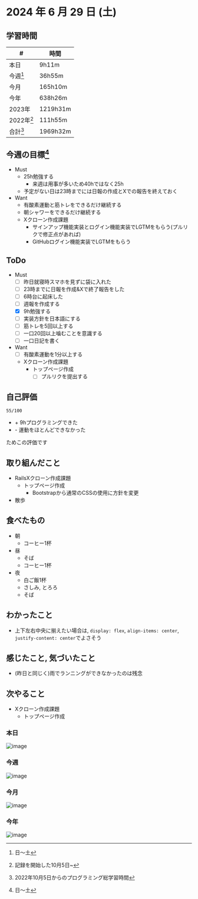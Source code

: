 # 2024 年 6 月 29 日 (土)

## 学習時間
| #          | 時間     |
| ---------- | -------- |
| 本日       | 9h11m    |
| 今週[^1]   | 36h55m   |
| 今月       | 165h10m  |
| 今年       | 638h26m  |
| 2023年     | 1219h31m |
| 2022年[^2] | 111h55m  |
| 合計[^3]   | 1969h32m |

## 今週の目標[^1]
- Must
  - 25h勉強する
    - 来週は用事が多いため40hではなく25h
  - 予定がない日は23時までには日報の作成とXでの報告を終えておく
- Want
  - 有酸素運動と筋トレをできるだけ継続する
  - 朝シャワーをできるだけ継続する
  - Xクローン作成課題
    - サインアップ機能実装とログイン機能実装でLGTMをもらう(プルリクで修正点があれば)
    - GitHubログイン機能実装でLGTMをもらう

## ToDo
- Must
  - [ ] 昨日就寝時スマホを見ずに袋に入れた
  - [ ] 23時までに日報を作成&Xで終了報告をした
  - [ ] 6時台に起床した
  - [ ] 週報を作成する
  - [x] 9h勉強する
  - [ ] 実装方針を日本語にする
  - [ ] 筋トレを5回以上する
  - [ ] 一口20回以上噛むことを意識する
  - [ ] 一口日記を書く
- Want
  - [ ] 有酸素運動を1分以上する
  - Xクローン作成課題
    - トップページ作成
      - [ ] プルリクを提出する

## 自己評価
```
55/100
```
- \+ 9hプログラミングできた
- \- 運動をほとんどできなかった

ためこの評価です

## 取り組んだこと
- RailsXクローン作成課題
  - トップページ作成
    - Bootstrapから通常のCSSの使用に方針を変更
- 散歩

## 食べたもの
- 朝
  - コーヒー1杯
- 昼
  - そば
  - コーヒー1杯
- 夜
  - 白ご飯1杯
  - さしみ, とろろ
  - そば

## わかったこと
- 上下左右中央に揃えたい場合は, `display: flex`, `align-items: center`, `justify-content: center`でよさそう

## 感じたこと, 気づいたこと
- (昨日と同じく)雨でランニングができなかったのは残念

## 次やること
- Xクローン作成課題
  - トップページ作成

### 本日
![image](https://github.com/nil-ramuda/daily_report/assets/94735931/3ae0044f-5e74-4d85-8d17-765e6f3ff4cd)

### 今週
![image](https://github.com/nil-ramuda/daily_report/assets/94735931/6c62b2c8-bf6a-4e47-a127-d97ad1cff84d)

### 今月
![image](https://github.com/nil-ramuda/daily_report/assets/94735931/fecb250a-d562-497a-b5c3-cef38ae9ec71)

### 今年
![image](https://github.com/nil-ramuda/daily_report/assets/94735931/8a7e9430-6f58-4842-a9c1-7c9dd4eaae51)


[^1]: 日〜土
[^2]: 記録を開始した10月5日~
[^3]: 2022年10月5日からのプログラミング総学習時間
